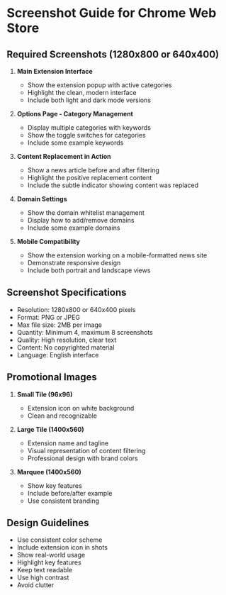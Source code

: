 # Screenshot Guide for Chrome Web Store

## Required Screenshots (1280x800 or 640x400)

1. **Main Extension Interface**
   - Show the extension popup with active categories
   - Highlight the clean, modern interface
   - Include both light and dark mode versions

2. **Options Page - Category Management**
   - Display multiple categories with keywords
   - Show the toggle switches for categories
   - Include some example keywords

3. **Content Replacement in Action**
   - Show a news article before and after filtering
   - Highlight the positive replacement content
   - Include the subtle indicator showing content was replaced

4. **Domain Settings**
   - Show the domain whitelist management
   - Display how to add/remove domains
   - Include some example domains

5. **Mobile Compatibility**
   - Show the extension working on a mobile-formatted news site
   - Demonstrate responsive design
   - Include both portrait and landscape views

## Screenshot Specifications

- Resolution: 1280x800 or 640x400 pixels
- Format: PNG or JPEG
- Max file size: 2MB per image
- Quantity: Minimum 4, maximum 8 screenshots
- Quality: High resolution, clear text
- Content: No copyrighted material
- Language: English interface

## Promotional Images

1. **Small Tile (96x96)**
   - Extension icon on white background
   - Clean and recognizable

2. **Large Tile (1400x560)**
   - Extension name and tagline
   - Visual representation of content filtering
   - Professional design with brand colors

3. **Marquee (1400x560)**
   - Show key features
   - Include before/after example
   - Use consistent branding

## Design Guidelines

- Use consistent color scheme
- Include extension icon in shots
- Show real-world usage
- Highlight key features
- Keep text readable
- Use high contrast
- Avoid clutter
